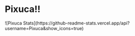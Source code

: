 <h1>Pixuca!!</h1>
![Pixuca Stats](https://github-readme-stats.vercel.app/api?username=Pixuca&show_icons=true)
